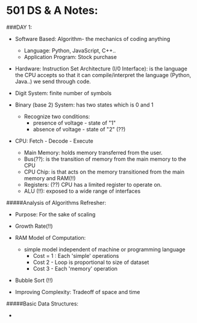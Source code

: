 __501 DS & A Notes:__
======

###DAY 1:

- Software Based: Algorithm- the mechanics of coding anything
  - Language: Python, JavaScript, C++..
  - Application Program: Stock purchase
- Hardware: Instruction Set Architecture (I/0 Interface): is the language the CPU accepts so that it can compile/interpret the language (Python, Java..) we send through code.
- Digit System: finite number of symbols
- Binary (base 2) System: has two states which is 0 and 1
  - Recognize two conditions:
    - presence of voltage - state of "1"
    - absence of voltage - state of "2" (??)


- CPU: Fetch - Decode - Execute
  - Main Memory: holds memory transferred from the user.
  - Bus(??): is the transition of memory from the main memory to the CPU
  - CPU Chip: is that acts on the memory transitioned from the main memory and RAM(!!)
  - Registers: (??) CPU has a limited register to operate on.
  - ALU (!!): exposed to a wide range of interfaces


#####Analysis of Algorithms Refresher:

  - Purpose: For the sake of scaling
  - Growth Rate(!!)
  - RAM Model of Computation:
    - simple model independent of machine or programming language
      - Cost = 1 : Each 'simple' operations
      - Cost 2 - Loop is proportional to size of dataset
      - Cost 3 - Each 'memory' operation


  - Bubble Sort (!!)
  - Improving Complexity: Tradeoff of space and time

#####Basic Data Structures:

  - 
